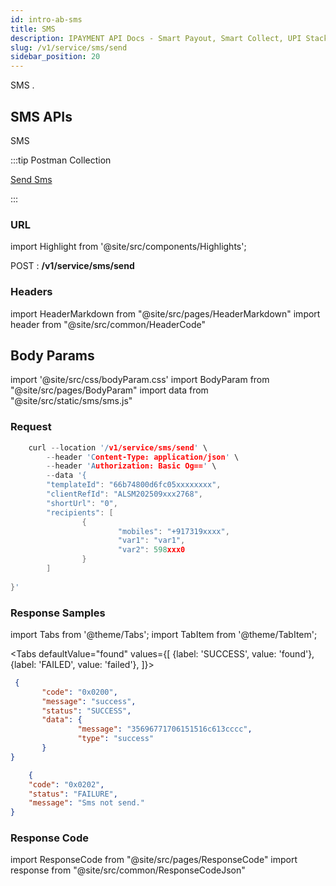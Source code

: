 ```yaml
---
id: intro-ab-sms
title: SMS 
description: IPAYMENT API Docs - Smart Payout, Smart Collect, UPI Stack, Validation Suite, Aeps, Dmt
slug: /v1/service/sms/send
sidebar_position: 20
---
```


<p>SMS . </p>

## SMS APIs

SMS

:::tip Postman Collection

<a href="https://www.google.com" target="_blank">Send Sms</a>

:::

### URL

import Highlight from '@site/src/components/Highlights';

<Highlight className="post">POST</Highlight> : <strong>/v1/service/sms/send</strong>

### Headers

import HeaderMarkdown from "@site/src/pages/HeaderMarkdown"
import header from "@site/src/common/HeaderCode"

<HeaderMarkdown data={header}/>

## Body Params

import '@site/src/css/bodyParam.css'
import BodyParam from "@site/src/pages/BodyParam"
import data from "@site/src/static/sms/sms.js"

<BodyParam data={data}/>

### Request

```c title="Example Request"
    curl --location '/v1/service/sms/send' \
        --header 'Content-Type: application/json' \
        --header 'Authorization: Basic Og==' \
        --data '{
        "templateId": "66b74800d6fc05xxxxxxxx",
        "clientRefId": "ALSM202509xxx2768",
        "shortUrl": "0",
        "recipients": [
                {
                        "mobiles": "+917319xxxx",
                        "var1": "var1",
                        "var2": 598xxx0
                }
        ]
        
}'
```

### Response Samples

import Tabs from '@theme/Tabs';
import TabItem from '@theme/TabItem';

<Tabs
    defaultValue="found"
    values={[
        {label: 'SUCCESS', value: 'found'},
        {label: 'FAILED', value: 'failed'},
    ]}>

<TabItem value="found">

 ```json
  {
        "code": "0x0200",
        "message": "success",
        "status": "SUCCESS",
        "data": {
                "message": "35696771706151516c613cccc",
                "type": "success"
        }
}
 ```

</TabItem>

<TabItem value="failed">

```json
    {
    "code": "0x0202",
    "status": "FAILURE",
    "message": "Sms not send."
}
```

</TabItem>
</Tabs>

### Response Code

import ResponseCode from "@site/src/pages/ResponseCode"
import response from "@site/src/common/ResponseCodeJson"

<ResponseCode data={response}/>
